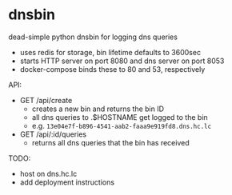 # dnsbin
dead-simple python dnsbin for logging dns queries

- uses redis for storage, bin lifetime defaults to 3600sec
- starts HTTP server on port 8080 and dns server on port 8053
- docker-compose binds these to 80 and 53, respectively


API:
- GET /api/create
  - creates a new bin and returns the bin ID
  - all dns queries to <id>.$HOSTNAME get logged to the bin
  - e.g. `13e04e7f-b896-4541-aab2-faaa9e919fd8.dns.hc.lc`
- GET /api/:id/queries
  - returns all dns queries that the bin has received

TODO:
- host on dns.hc.lc
- add deployment instructions
